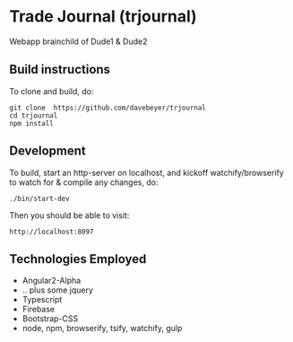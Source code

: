 # Trade Journal (trjournal)

Webapp brainchild of Dude1 & Dude2

## Build instructions

To clone and build, do:

```
git clone  https://github.com/davebeyer/trjournal
cd trjournal
npm install
```

## Development

To build, start an http-server on localhost, and kickoff watchify/browserify to watch for & compile any changes, do:

```
./bin/start-dev
```

Then you should be able to visit:

```
http://localhost:8097
```

## Technologies Employed

* Angular2-Alpha 
* .. plus some jquery
* Typescript
* Firebase
* Bootstrap-CSS
* node, npm, browserify, tsify, watchify, gulp
